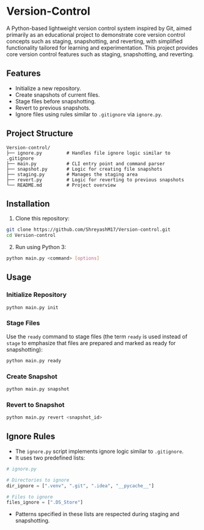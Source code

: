 # Version-Control

A Python-based lightweight version control system inspired by Git, aimed primarily as an educational project to demonstrate core version control concepts such as staging, snapshotting, and reverting, with simplified functionality tailored for learning and experimentation. This project provides core version control features such as staging, snapshotting, and reverting.

## Features

* Initialize a new repository.
* Create snapshots of current files.
* Stage files before snapshotting.
* Revert to previous snapshots.
* Ignore files using rules similar to `.gitignore` via `ignore.py`.

## Project Structure

```
Version-control/
├── ignore.py         # Handles file ignore logic similar to .gitignore
├── main.py           # CLI entry point and command parser
├── snapshot.py       # Logic for creating file snapshots
├── staging.py        # Manages the staging area
├── revert.py         # Logic for reverting to previous snapshots
└── README.md         # Project overview
```

## Installation

1. Clone this repository:

```bash
git clone https://github.com/ShreyashM17/Version-control.git
cd Version-control
```

2. Run using Python 3:

```bash
python main.py <command> [options]
```

## Usage

### Initialize Repository

```bash
python main.py init
```

### Stage Files

Use the `ready` command to stage files (the term `ready` is used instead of `stage` to emphasize that files are prepared and marked as ready for snapshotting):

```bash
python main.py ready
```

### Create Snapshot

```bash
python main.py snapshot
```

### Revert to Snapshot

```bash
python main.py revert <snapshot_id>
```

## Ignore Rules

* The `ignore.py` script implements ignore logic similar to `.gitignore`.
* It uses two predefined lists:

```python
# ignore.py

# Directories to ignore
dir_ignore = [".venv", ".git", ".idea", "__pycache__"]

# Files to ignore
files_ignore = [".DS_Store"]
```

* Patterns specified in these lists are respected during staging and snapshotting.